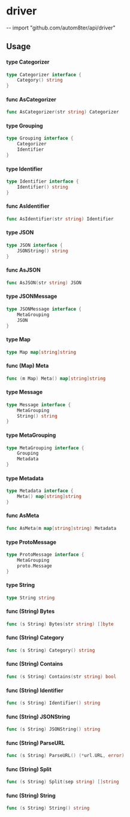 # driver
--
    import "github.com/autom8ter/api/driver"


## Usage

#### type Categorizer

```go
type Categorizer interface {
	Category() string
}
```


#### func  AsCategorizer

```go
func AsCategorizer(str string) Categorizer
```

#### type Grouping

```go
type Grouping interface {
	Categorizer
	Identifier
}
```


#### type Identifier

```go
type Identifier interface {
	Identifier() string
}
```


#### func  AsIdentifier

```go
func AsIdentifier(str string) Identifier
```

#### type JSON

```go
type JSON interface {
	JSONString() string
}
```


#### func  AsJSON

```go
func AsJSON(str string) JSON
```

#### type JSONMessage

```go
type JSONMessage interface {
	MetaGrouping
	JSON
}
```


#### type Map

```go
type Map map[string]string
```


#### func (Map) Meta

```go
func (m Map) Meta() map[string]string
```

#### type Message

```go
type Message interface {
	MetaGrouping
	String() string
}
```


#### type MetaGrouping

```go
type MetaGrouping interface {
	Grouping
	Metadata
}
```


#### type Metadata

```go
type Metadata interface {
	Meta() map[string]string
}
```


#### func  AsMeta

```go
func AsMeta(m map[string]string) Metadata
```

#### type ProtoMessage

```go
type ProtoMessage interface {
	MetaGrouping
	proto.Message
}
```


#### type String

```go
type String string
```


#### func (String) Bytes

```go
func (s String) Bytes(str string) []byte
```

#### func (String) Category

```go
func (s String) Category() string
```

#### func (String) Contains

```go
func (s String) Contains(str string) bool
```

#### func (String) Identifier

```go
func (s String) Identifier() string
```

#### func (String) JSONString

```go
func (s String) JSONString() string
```

#### func (String) ParseURL

```go
func (s String) ParseURL() (*url.URL, error)
```

#### func (String) Split

```go
func (s String) Split(sep string) []string
```

#### func (String) String

```go
func (s String) String() string
```
